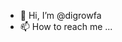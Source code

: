 - 👋 Hi, I’m @digrowfa
- 📫 How to reach me ...

<!---
digrowfa/digrowfa is a ✨ special ✨ repository because its `README.md` (this file) appears on your GitHub profile.
You can click the Preview link to take a look at your changes.
--->
